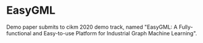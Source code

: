# EasyGML

Demo paper submits to cikm 2020 demo track, named "EasyGML: A Fully-functional and Easy-to-use Platform for Industrial Graph Machine Learning".
